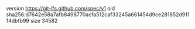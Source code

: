 version https://git-lfs.github.com/spec/v1
oid sha256:d7642e58a7afb8498770acfa512caf33245a661454d9ce281852d91114dbfb99
size 34582
